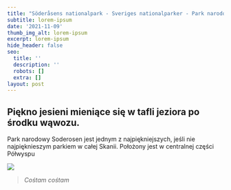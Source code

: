 ```yaml
---
title: "Söderåsens nationalpark - Sveriges nationalparker - Park narodowy w\_Söderåsens"
subtitle: lorem-ipsum
date: '2021-11-09'
thumb_img_alt: lorem-ipsum
excerpt: lorem-ipsum
hide_header: false
seo:
  title: ''
  description: ''
  robots: []
  extra: []
layout: post
---
```

## Piękno jesieni mieniące się w tafli jeziora po środku wąwozu.

Park narodowy Soderosen jest jednym z najpiękniejszych, jeśli nie najpięknieszym parkiem w całej Skanii. Położony jest w centralnej części Półwyspu 

![](/images/PA310009.jpg)

> *Cośtam cośtam*



